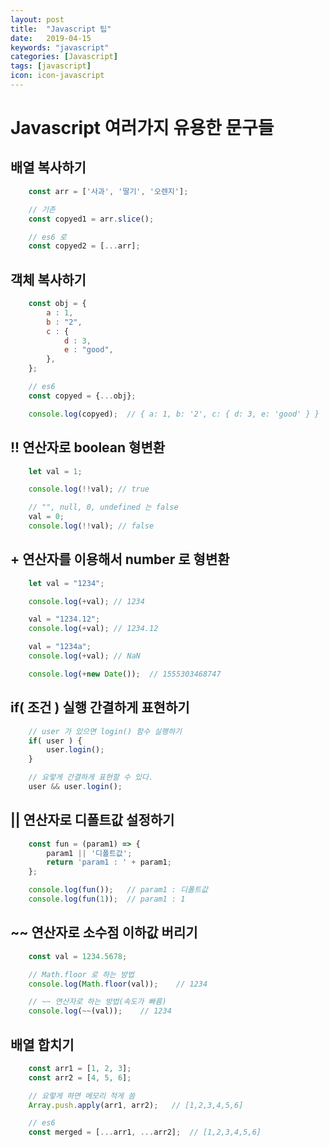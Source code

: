 ```yaml
---
layout: post
title:  "Javascript 팁"
date:   2019-04-15
keywords: "javascript"
categories: [Javascript]
tags: [javascript]
icon: icon-javascript
---
```


# Javascript 여러가지 유용한 문구들

## 배열 복사하기

``` javascript
    const arr = ['사과', '딸기', '오렌지'];

    // 기존
    const copyed1 = arr.slice();

    // es6 로
    const copyed2 = [...arr];
```

## 객체 복사하기

``` javascript
    const obj = {
        a : 1,
        b : "2",
        c : {
            d : 3,
            e : "good",
        },
    };

    // es6
    const copyed = {...obj};

    console.log(copyed);  // { a: 1, b: '2', c: { d: 3, e: 'good' } }
```

## !! 연산자로 boolean 형변환

``` javascript
    let val = 1;

    console.log(!!val); // true

    // "", null, 0, undefined 는 false
    val = 0;
    console.log(!!val); // false
```

## + 연산자를 이용해서 number 로 형변환

``` javascript
    let val = "1234";

    console.log(+val); // 1234

    val = "1234.12";
    console.log(+val); // 1234.12

    val = "1234a";
    console.log(+val); // NaN

    console.log(+new Date());  // 1555303468747
```

## if( 조건 ) 실행 간결하게 표현하기

``` javascript
    // user 가 있으면 login() 함수 실행하기
    if( user ) {
        user.login();
    }

    // 요렇게 간결하게 표현할 수 있다.
    user && user.login();
```

## || 연산자로 디폴트값 설정하기

``` javascript
    const fun = (param1) => {
        param1 || '디폴트값';
        return 'param1 : ' + param1;
    };

    console.log(fun());   // param1 : 디폴트값
    console.log(fun(1));  // param1 : 1
```

## ~~ 연산자로 소수점 이하값 버리기

``` javascript
    const val = 1234.5678;

    // Math.floor 로 하는 방법
    console.log(Math.floor(val));    // 1234

    // ~~ 연산자로 하는 방법(속도가 빠름)
    console.log(~~(val));    // 1234
```

## 배열 합치기

``` javascript
    const arr1 = [1, 2, 3];
    const arr2 = [4, 5, 6];

    // 요렇게 하면 메모리 적게 씀
    Array.push.apply(arr1, arr2);   // [1,2,3,4,5,6]

    // es6
    const merged = [...arr1, ...arr2];  // [1,2,3,4,5,6]
```